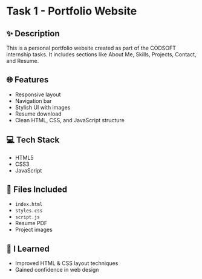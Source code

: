 # Task 1 - Portfolio Website

## ✨ Description
This is a personal portfolio website created as part of the CODSOFT internship tasks. It includes sections like About Me, Skills, Projects, Contact, and Resume.

## 🌐 Features
- Responsive layout
- Navigation bar
- Stylish UI with images
- Resume download
- Clean HTML, CSS, and JavaScript structure

## 💻 Tech Stack
- HTML5
- CSS3
- JavaScript

## 📁 Files Included
- `index.html`
- `styles.css`
- `script.js`
- Resume PDF
- Project images

## 🧠 I Learned
- Improved HTML & CSS layout techniques
- Gained confidence in web design
